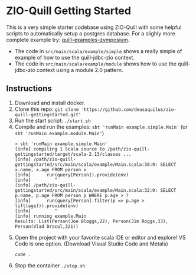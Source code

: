# ZIO-Quill Getting Started

This is a very simple starter codebase using ZIO-Quill with some helpful scripts to automatically setup a postgres database. For a slighly more complete example try: [quill-examples-zymposium](https://github.com/kitlangton/quill-examples-zymposium).

* The code in `src/main/scala/example/simple` shows a really simple of example of how to use the quill-jdbc-zio context.
* The code in `src/main/scala/example/module` shows how to use the quill-jdbc-zio context using a module 2.0 pattern.


## Instructions
1. Download and install docker.
2. Clone this repo: `git clone 'https://github.com/deusaquilus/zio-quill-gettingstarted.git'`
3. Run the start script: `./start.sh`
4. Compile and run the examples: `sbt 'runMain example.simple.Main'` (or `sbt 'runMain example.module.Main'`)
   ```
   > sbt 'runMain example.simple.Main'
   [info] compiling 1 Scala source to /path/zio-quill-gettingstarted/target/scala-2.13/classes ...
   [info] /path/zio-quill-gettingstarted/src/main/scala/example/Main.scala:30:9: SELECT x.name, x.age FROM person x
   [info]      run(query[Person]).provide(env)
   [info]         ^
   [info] /path/zio-quill-gettingstarted/src/main/scala/example/Main.scala:32:9: SELECT p.name, p.age FROM person p WHERE p.age > ?
   [info]      run(query[Person].filter(p => p.age > lift(age))).provide(env)
   [info]         ^
   [info] running example.Main
   Results: List(Person(Joe Bloggs,22), Person(Jim Roggs,33), Person(Vlad Dracul,321))
   ```
4. Open the project with your favorite scala IDE or editor and explore! VS Code is one option.
   (Download Visual Studio Code and Metals)
   ```
   code .
   ```
5. Stop the container `./stop.sh`
